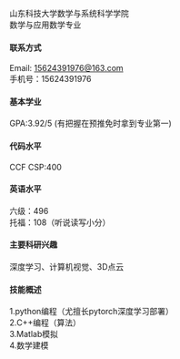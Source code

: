 

山东科技大学数学与系统科学学院\
数学与应用数学专业

#### 联系方式
Email: 15624391976@163.com\
手机号：15624391976

#### 基本学业
GPA:3.92/5 (有把握在预推免时拿到专业第一)
#### 代码水平
CCF CSP:400

#### 英语水平
六级：496\
托福：108（听说读写小分）

#### 主要科研兴趣
深度学习、计算机视觉、3D点云

#### 技能概述
1.python编程（尤擅长pytorch深度学习部署）\
2.C++编程（算法）\
3.Matlab模拟\
4.数学建模

